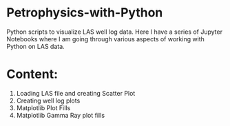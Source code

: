 # Petrophysics-with-Python
Python scripts to visualize LAS well log data.
Here I have a series of Jupyter Notebooks where I am going through various aspects of working with Python on LAS data.

# Content:
1. Loading LAS file and creating Scatter Plot
2. Creating well log plots
3. Matplotlib Plot Fills
4. Matplotlib Gamma Ray plot fills
